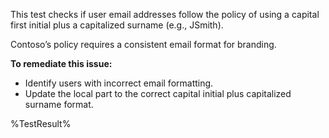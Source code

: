 This test checks if user email addresses follow the policy of using a capital first initial plus a capitalized surname (e.g., JSmith).

Contoso’s policy requires a consistent email format for branding.

**To remediate this issue:**

- Identify users with incorrect email formatting.
- Update the local part to the correct capital initial plus capitalized surname format.

<!--- Results --->

%TestResult%
